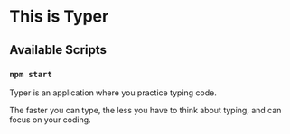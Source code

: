 # This is Typer

## Available Scripts
### `npm start`

Typer is an application where you practice typing code.

The faster you can type, the less you have to think about typing, and can focus on your coding.

